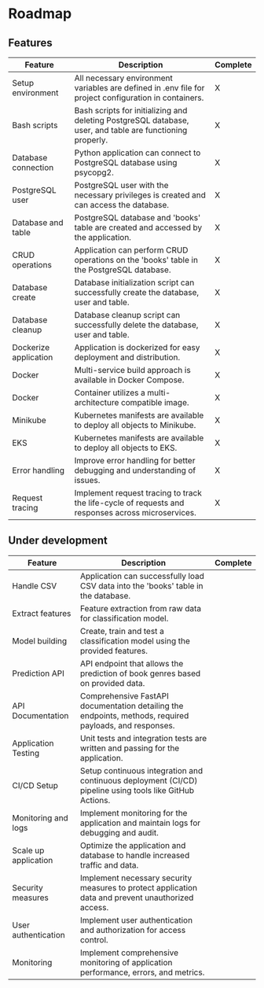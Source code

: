 # Roadmap

## Features
| Feature              | Description                                                                                                                    | Complete |
| -------------------- | ------------------------------------------------------------------------------------------------------------------------------ | -------- |
| Setup environment    | All necessary environment variables are defined in .env file for project configuration in containers.                          | X        |
| Bash scripts         | Bash scripts for initializing and deleting PostgreSQL database, user, and table are functioning properly.                      | X        |
| Database connection  | Python application can connect to PostgreSQL database using psycopg2.                                                          | X        |
| PostgreSQL user      | PostgreSQL user with the necessary privileges is created and can access the database.                                          | X        |
| Database and table   | PostgreSQL database and 'books' table are created and accessed by the application.                                             | X        |
| CRUD operations      | Application can perform CRUD operations on the 'books' table in the PostgreSQL database.                                       | X        |
| Database create      | Database initialization script can successfully create the database, user and table.                                           | X        |
| Database cleanup     | Database cleanup script can successfully delete the database, user and table.                                                  | X        |
| Dockerize application| Application is dockerized for easy deployment and distribution.                                                                | X        |
| Docker               | Multi-service build approach is available in Docker Compose.                                                                   | X        |
| Docker               | Container utilizes a multi-architecture compatible image.                                                                      | X        |
| Minikube             | Kubernetes manifests are available to deploy all objects to Minikube.                                                          | X        |
| EKS                  | Kubernetes manifests are available to deploy all objects to EKS.                                                               | X        |
| Error handling       | Improve error handling for better debugging and understanding of issues.                                                       | X        |
| Request tracing      | Implement request tracing to track the life-cycle of requests and responses across microservices.                              | X        |
## Under development
Feature                   | Description                                                                                             | Complete
---                       | ---                                                                                                     | ---
Handle CSV                | Application can successfully load CSV data into the 'books' table in the database.                      | 
Extract features          | Feature extraction from raw data for classification model.                                              |
Model building            | Create, train and test a classification model using the provided features.                              |
Prediction API            | API endpoint that allows the prediction of book genres based on provided data.                          |
API Documentation         | Comprehensive FastAPI documentation detailing the endpoints, methods, required payloads, and responses. |
Application Testing       | Unit tests and integration tests are written and passing for the application.                           |
CI/CD Setup               | Setup continuous integration and continuous deployment (CI/CD) pipeline using tools like GitHub Actions.|
Monitoring and logs       | Implement monitoring for the application and maintain logs for debugging and audit.                     |
Scale up application      | Optimize the application and database to handle increased traffic and data.                             |
Security measures         | Implement necessary security measures to protect application data and prevent unauthorized access.      |
User authentication       | Implement user authentication and authorization for access control.                                     |
Monitoring                | Implement comprehensive monitoring of application performance, errors, and metrics.                     |

